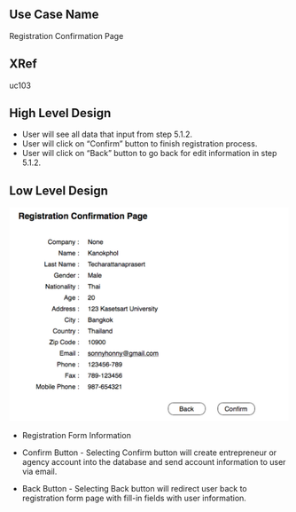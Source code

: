 Use Case Name
-------------
  Registration Confirmation Page 
  
XRef
----
uc103
  
High Level Design
-----------------
* User will see all data that input from step 5.1.2.
* User will click on “Confirm” button to finish registration process.
* User will click on “Back” button to go back for edit information in step 5.1.2.

Low Level Design
----------------

![Screenshot](images/ds103-RegistrationComfirmationPage.png)

* Registration Form Information

* Confirm Button
      - Selecting Confirm button will create entrepreneur or agency account into the database and send account information to user via email.     
      
* Back Button
      - Selecting Back button will redirect user back to registration form page with fill-in fields with user information.
